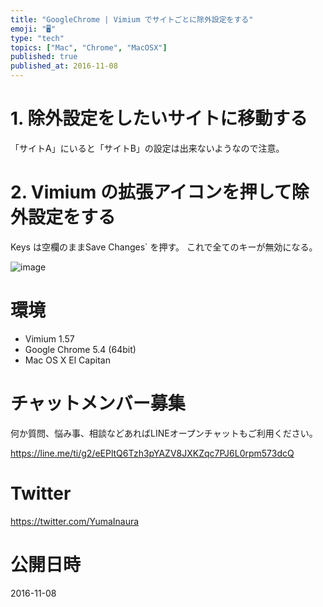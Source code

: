 ```yaml
---
title: "GoogleChrome | Vimium でサイトごとに除外設定をする"
emoji: "🖥"
type: "tech"
topics: ["Mac", "Chrome", "MacOSX"]
published: true
published_at: 2016-11-08
---
```


# 1. 除外設定をしたいサイトに移動する

「サイトA」にいると「サイトB」の設定は出来ないようなので注意。

# 2. Vimium の拡張アイコンを押して除外設定をする

Keys は空欄のままSave Changes` を押す。
これで全てのキーが無効になる。

![image](https://qiita-image-store.s3.amazonaws.com/0/89618/b1a5d478-cb82-17a5-bcea-199f11d02e4a.png)

# 環境

- Vimium 1.57
- Google Chrome 5.4 (64bit) 
- Mac OS X El Capitan








<!-- Update From Qiita API -->

# チャットメンバー募集


何か質問、悩み事、相談などあればLINEオープンチャットもご利用ください。

https://line.me/ti/g2/eEPltQ6Tzh3pYAZV8JXKZqc7PJ6L0rpm573dcQ





# Twitter


https://twitter.com/YumaInaura


<!-- Update From Qiita API -->



# 公開日時

2016-11-08
